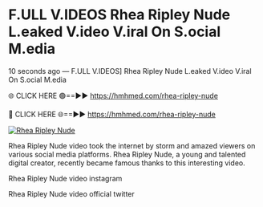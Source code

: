 # F.ULL V.IDEOS Rhea Ripley Nude L.eaked V.ideo V.iral On S.ocial M.edia

10 seconds ago — F.ULL V.IDEOS] Rhea Ripley Nude L.eaked V.ideo V.iral On S.ocial M.edia

🌐 CLICK HERE 🟢==►► https://hmhmed.com/rhea-ripley-nude

🔴 CLICK HERE 🌐==►► https://hmhmed.com/rhea-ripley-nude

[![Rhea Ripley Nude](https://i.imgur.com/dJHk4Zq.gif)](https://hmhmed.com/rhea-ripley-nude)

Rhea Ripley Nude video took the internet by storm and amazed viewers on various social media platforms. Rhea Ripley Nude, a young and talented digital creator, recently became famous thanks to this interesting video.

Rhea Ripley Nude video instagram

Rhea Ripley Nude video official twitter